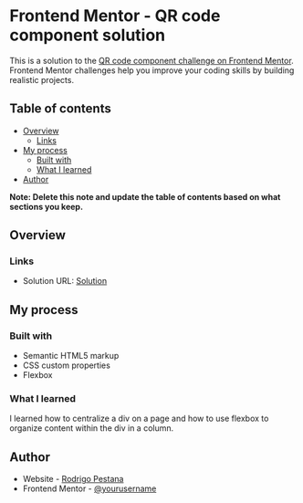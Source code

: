 # Frontend Mentor - QR code component solution

This is a solution to the [QR code component challenge on Frontend Mentor](https://www.frontendmentor.io/challenges/qr-code-component-iux_sIO_H). Frontend Mentor challenges help you improve your coding skills by building realistic projects. 

## Table of contents

- [Overview](#overview)
  - [Links](#links)
- [My process](#my-process)
  - [Built with](#built-with)
  - [What I learned](#what-i-learned)
- [Author](#author)

**Note: Delete this note and update the table of contents based on what sections you keep.**

## Overview

### Links

- Solution URL: [Solution](https://github.com/RodrigoPestana35/qr-code-component-main)

## My process

### Built with

- Semantic HTML5 markup
- CSS custom properties
- Flexbox

### What I learned

I learned how to centralize a div on a page and how to use flexbox to organize content within the div in a column.

## Author

- Website - [Rodrigo Pestana](https://github.com/RodrigoPestana35)
- Frontend Mentor - [@yourusername](https://www.frontendmentor.io/profile/yourusername)
